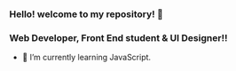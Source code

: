 ### Hello! welcome to my repository!  👋

### Web Developer, Front End student & UI Designer!!


- 🌱 I’m currently learning JavaScript.
